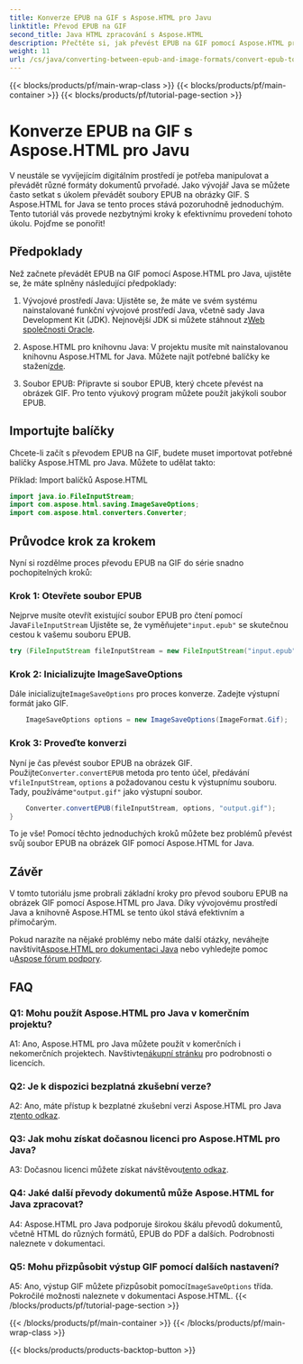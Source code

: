 ```yaml
---
title: Konverze EPUB na GIF s Aspose.HTML pro Javu
linktitle: Převod EPUB na GIF
second_title: Java HTML zpracování s Aspose.HTML
description: Přečtěte si, jak převést EPUB na GIF pomocí Aspose.HTML pro Java. Jednoduché, efektivní a spolehlivé.
weight: 11
url: /cs/java/converting-between-epub-and-image-formats/convert-epub-to-gif/
---
```


{{< blocks/products/pf/main-wrap-class >}}
{{< blocks/products/pf/main-container >}}
{{< blocks/products/pf/tutorial-page-section >}}

# Konverze EPUB na GIF s Aspose.HTML pro Javu

V neustále se vyvíjejícím digitálním prostředí je potřeba manipulovat a převádět různé formáty dokumentů prvořadé. Jako vývojář Java se můžete často setkat s úkolem převádět soubory EPUB na obrázky GIF. S Aspose.HTML for Java se tento proces stává pozoruhodně jednoduchým. Tento tutoriál vás provede nezbytnými kroky k efektivnímu provedení tohoto úkolu. Pojďme se ponořit!

## Předpoklady

Než začnete převádět EPUB na GIF pomocí Aspose.HTML pro Java, ujistěte se, že máte splněny následující předpoklady:

1. Vývojové prostředí Java:
    Ujistěte se, že máte ve svém systému nainstalované funkční vývojové prostředí Java, včetně sady Java Development Kit (JDK). Nejnovější JDK si můžete stáhnout z[Web společnosti Oracle](https://www.oracle.com/java/technologies/javase-downloads.html).

2. Aspose.HTML pro knihovnu Java:
    V projektu musíte mít nainstalovanou knihovnu Aspose.HTML for Java. Můžete najít potřebné balíčky ke stažení[zde](https://releases.aspose.com/html/java/).

3. Soubor EPUB:
   Připravte si soubor EPUB, který chcete převést na obrázek GIF. Pro tento výukový program můžete použít jakýkoli soubor EPUB.

## Importujte balíčky

Chcete-li začít s převodem EPUB na GIF, budete muset importovat potřebné balíčky Aspose.HTML pro Java. Můžete to udělat takto:

Příklad: Import balíčků Aspose.HTML
```java
import java.io.FileInputStream;
import com.aspose.html.saving.ImageSaveOptions;
import com.aspose.html.converters.Converter;
```

## Průvodce krok za krokem

Nyní si rozdělme proces převodu EPUB na GIF do série snadno pochopitelných kroků:

### Krok 1: Otevřete soubor EPUB

 Nejprve musíte otevřít existující soubor EPUB pro čtení pomocí Java`FileInputStream` Ujistěte se, že vyměňujete`"input.epub"` se skutečnou cestou k vašemu souboru EPUB.

```java
try (FileInputStream fileInputStream = new FileInputStream("input.epub")) {
```

### Krok 2: Inicializujte ImageSaveOptions

 Dále inicializujte`ImageSaveOptions` pro proces konverze. Zadejte výstupní formát jako GIF.

```java
    ImageSaveOptions options = new ImageSaveOptions(ImageFormat.Gif);
```

### Krok 3: Proveďte konverzi

 Nyní je čas převést soubor EPUB na obrázek GIF. Použijte`Converter.convertEPUB` metoda pro tento účel, předávání v`fileInputStream`, `options` a požadovanou cestu k výstupnímu souboru. Tady, používáme`"output.gif"` jako výstupní soubor.

```java
    Converter.convertEPUB(fileInputStream, options, "output.gif");
}
```

To je vše! Pomocí těchto jednoduchých kroků můžete bez problémů převést svůj soubor EPUB na obrázek GIF pomocí Aspose.HTML for Java.

## Závěr

V tomto tutoriálu jsme probrali základní kroky pro převod souboru EPUB na obrázek GIF pomocí Aspose.HTML pro Java. Díky vývojovému prostředí Java a knihovně Aspose.HTML se tento úkol stává efektivním a přímočarým.

 Pokud narazíte na nějaké problémy nebo máte další otázky, neváhejte navštívit[Aspose.HTML pro dokumentaci Java](https://reference.aspose.com/html/java/) nebo vyhledejte pomoc u[Aspose fórum podpory](https://forum.aspose.com/).

## FAQ

### Q1: Mohu použít Aspose.HTML pro Java v komerčním projektu?

A1: Ano, Aspose.HTML pro Java můžete použít v komerčních i nekomerčních projektech. Navštivte[nákupní stránku](https://purchase.aspose.com/buy) pro podrobnosti o licencích.

### Q2: Je k dispozici bezplatná zkušební verze?

 A2: Ano, máte přístup k bezplatné zkušební verzi Aspose.HTML pro Java z[tento odkaz](https://releases.aspose.com/).

### Q3: Jak mohu získat dočasnou licenci pro Aspose.HTML pro Java?

 A3: Dočasnou licenci můžete získat návštěvou[tento odkaz](https://purchase.aspose.com/temporary-license/).

### Q4: Jaké další převody dokumentů může Aspose.HTML for Java zpracovat?

A4: Aspose.HTML pro Java podporuje širokou škálu převodů dokumentů, včetně HTML do různých formátů, EPUB do PDF a dalších. Podrobnosti naleznete v dokumentaci.

### Q5: Mohu přizpůsobit výstup GIF pomocí dalších nastavení?

 A5: Ano, výstup GIF můžete přizpůsobit pomocí`ImageSaveOptions` třída. Pokročilé možnosti naleznete v dokumentaci Aspose.HTML.
{{< /blocks/products/pf/tutorial-page-section >}}

{{< /blocks/products/pf/main-container >}}
{{< /blocks/products/pf/main-wrap-class >}}

{{< blocks/products/products-backtop-button >}}
